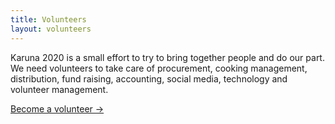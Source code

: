 ```yaml
---
title: Volunteers
layout: volunteers
---
```


Karuna 2020 is a small effort to try to bring together people and do our part. We need volunteers to take care of procurement, cooking management, distribution, fund raising, accounting, social media, technology and volunteer management.

<a class="cta" href="https://go.karuna2020.org/volunteer">Become a volunteer →</a>

